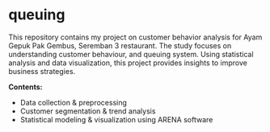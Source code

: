 # queuing
This repository contains my project on customer behavior analysis for Ayam Gepuk Pak Gembus, Seremban 3 restaurant. The study focuses on understanding customer behaviour, and queuing system. Using statistical analysis and data visualization, this project provides insights to improve business strategies.

**Contents:**
* Data collection & preprocessing
* Customer segmentation & trend analysis
* Statistical modeling & visualization using ARENA software
